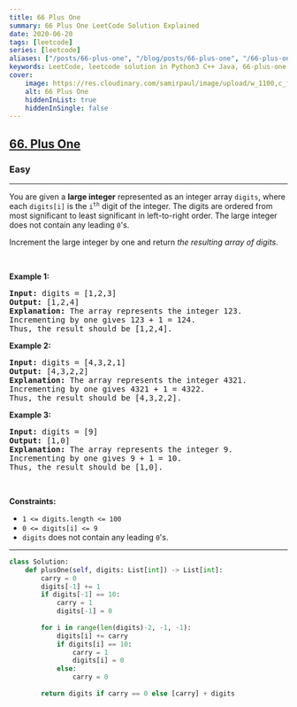 ```yaml
---
title: 66 Plus One
summary: 66 Plus One LeetCode Solution Explained
date: 2020-06-20
tags: [leetcode]
series: [leetcode]
aliases: ["/posts/66-plus-one", "/blog/posts/66-plus-one", "/66-plus-one"]
keywords: LeetCode, leetcode solution in Python3 C++ Java, 66-plus-one solution
cover:
    image: https://res.cloudinary.com/samirpaul/image/upload/w_1100,c_fit,co_rgb:FFFFFF,l_text:Arial_70_bold:66 Plus One/problem-solving.webp
    alt: 66 Plus One
    hiddenInList: true
    hiddenInSingle: false
---
```



<h2><a href="https://leetcode.com/problems/plus-one/">66. Plus One</a></h2><h3>Easy</h3><hr><div><p>You are given a <strong>large integer</strong> represented as an integer array <code>digits</code>, where each <code>digits[i]</code> is the <code>i<sup>th</sup></code> digit of the integer. The digits are ordered from most significant to least significant in left-to-right order. The large integer does not contain any leading <code>0</code>'s.</p>

<p>Increment the large integer by one and return <em>the resulting array of digits</em>.</p>

<p>&nbsp;</p>
<p><strong>Example 1:</strong></p>

<pre><strong>Input:</strong> digits = [1,2,3]
<strong>Output:</strong> [1,2,4]
<strong>Explanation:</strong> The array represents the integer 123.
Incrementing by one gives 123 + 1 = 124.
Thus, the result should be [1,2,4].
</pre>

<p><strong>Example 2:</strong></p>

<pre><strong>Input:</strong> digits = [4,3,2,1]
<strong>Output:</strong> [4,3,2,2]
<strong>Explanation:</strong> The array represents the integer 4321.
Incrementing by one gives 4321 + 1 = 4322.
Thus, the result should be [4,3,2,2].
</pre>

<p><strong>Example 3:</strong></p>

<pre><strong>Input:</strong> digits = [9]
<strong>Output:</strong> [1,0]
<strong>Explanation:</strong> The array represents the integer 9.
Incrementing by one gives 9 + 1 = 10.
Thus, the result should be [1,0].
</pre>

<p>&nbsp;</p>
<p><strong>Constraints:</strong></p>

<ul>
	<li><code>1 &lt;= digits.length &lt;= 100</code></li>
	<li><code>0 &lt;= digits[i] &lt;= 9</code></li>
	<li><code>digits</code> does not contain any leading <code>0</code>'s.</li>
</ul>
</div>

---




```python
class Solution:
    def plusOne(self, digits: List[int]) -> List[int]:
        carry = 0
        digits[-1] += 1
        if digits[-1] == 10:
            carry = 1
            digits[-1] = 0
            
        for i in range(len(digits)-2, -1, -1):
            digits[i] += carry
            if digits[i] == 10:
                carry = 1
                digits[i] = 0
            else:
                carry = 0
        
        return digits if carry == 0 else [carry] + digits
```
